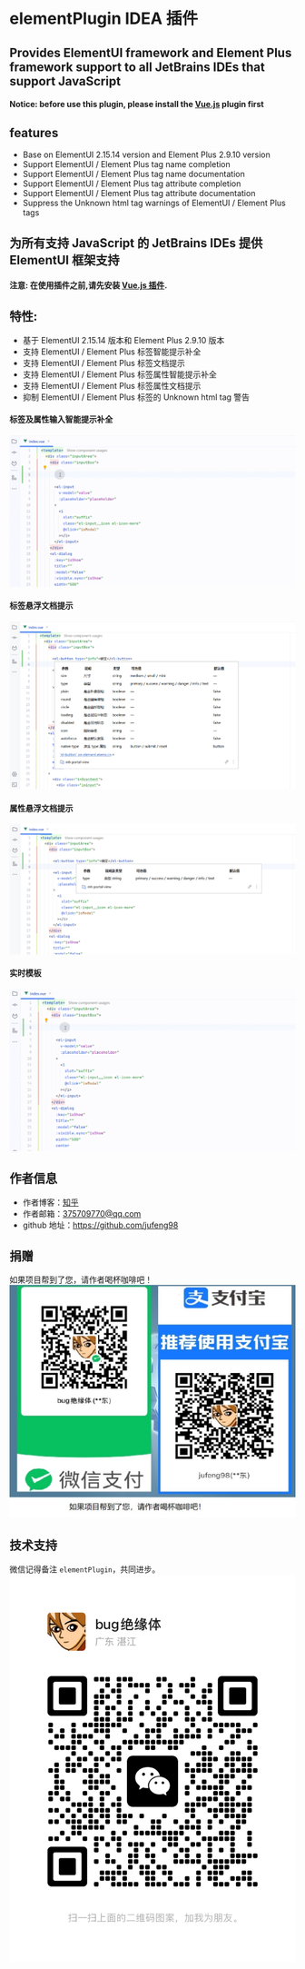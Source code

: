 # elementPlugin IDEA 插件

## Provides ElementUI framework and Element Plus framework support to all JetBrains IDEs that support JavaScript

#### Notice: before use this plugin, please install the <a rel="nofollow" href="https://plugins.jetbrains.com/plugin/9442-vue-js" target="_blank">Vue.js</a> plugin first

## features
- Base on ElementUI 2.15.14 version and Element Plus 2.9.10 version
- Support ElementUI / Element Plus tag name completion
- Support ElementUI / Element Plus tag name documentation
- Support ElementUI / Element Plus tag attribute completion
- Support ElementUI / Element Plus tag attribute documentation
- Suppress the Unknown html tag warnings of ElementUI / Element Plus tags

## 为所有支持 JavaScript 的 JetBrains IDEs 提供 ElementUI 框架支持

#### 注意: 在使用插件之前,请先安装 [Vue.js 插件](https://plugins.jetbrains.com/plugin/9442-vue-js).

## 特性:
- 基于 ElementUI 2.15.14 版本和 Element Plus 2.9.10 版本
- 支持 ElementUI / Element Plus 标签智能提示补全
- 支持 ElementUI / Element Plus 标签文档提示
- 支持 ElementUI / Element Plus 标签属性智能提示补全
- 支持 ElementUI / Element Plus 标签属性文档提示
- 抑制 ElementUI / Element Plus 标签的 Unknown html tag 警告

#### 标签及属性输入智能提示补全

![input-tip.gif](images/input-tip.gif)

#### 标签悬浮文档提示

![tag-hover.png](images/tag-hover.png)

#### 属性悬浮文档提示

![attr-hover.png](images/attr-hover.png)

#### 实时模板

![live-template.gif](images/live-template.gif)

## 作者信息

- 作者博客：[知乎](https://www.zhihu.com/people/liang-yu-dong-44)
- 作者邮箱：375709770@qq.com
- github 地址：https://github.com/jufeng98

## 捐赠

如果项目帮到了您，请作者喝杯咖啡吧！
![donate](./images/donate.jpg)

## 技术支持

微信记得备注 ```elementPlugin```，共同进步。
![wechat](./images/wechat.jpg)